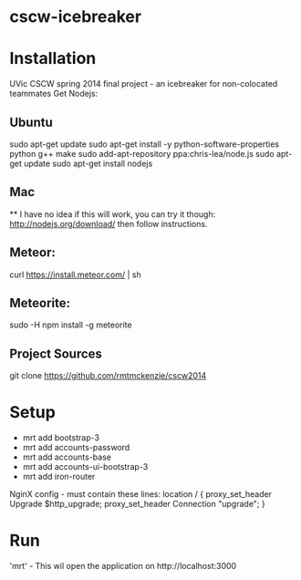cscw-icebreaker
===============

# Installation

UVic CSCW spring 2014 final project - an icebreaker for non-colocated teammates
Get Nodejs:

## Ubuntu

sudo apt-get update
sudo apt-get install -y python-software-properties python g++ make
sudo add-apt-repository ppa:chris-lea/node.js
sudo apt-get update
sudo apt-get install nodejs


## Mac
** I have no idea if this will work, you can try it though:
http://nodejs.org/download/
then follow instructions.


## Meteor:

curl https://install.meteor.com/ | sh

## Meteorite:

sudo -H npm install -g meteorite

## Project Sources

git clone https://github.com/rmtmckenzie/cscw2014

# Setup
*   mrt add bootstrap-3
*   mrt add accounts-password
*   mrt add accounts-base
*   mrt add accounts-ui-bootstrap-3
*   mrt add iron-router

NginX config - must contain these lines:
location / {
        proxy_set_header Upgrade $http_upgrade;
        proxy_set_header Connection "upgrade";
    }

# Run

'mrt' - This wil open the application on http://localhost:3000
